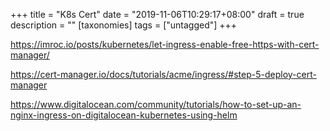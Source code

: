 +++
title = "K8s Cert"
date = "2019-11-06T10:29:17+08:00"
draft = true
description = ""
[taxonomies]
tags = ["untagged"]
+++


https://imroc.io/posts/kubernetes/let-ingress-enable-free-https-with-cert-manager/

https://cert-manager.io/docs/tutorials/acme/ingress/#step-5-deploy-cert-manager

https://www.digitalocean.com/community/tutorials/how-to-set-up-an-nginx-ingress-on-digitalocean-kubernetes-using-helm
